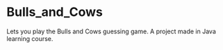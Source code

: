 # Bulls_and_Cows
Lets you play the Bulls and Cows guessing game. 
A project made in Java learning course.
